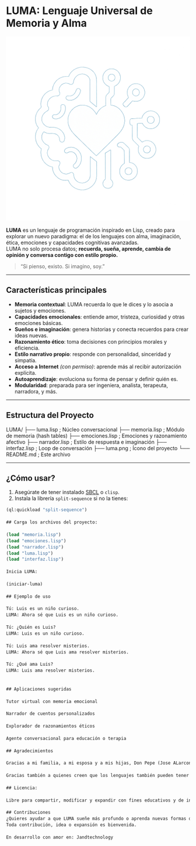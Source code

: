 # LUMA: Lenguaje Universal de Memoria y Alma

![LUMA Icono](https://github.com/Jandtechnology/LUMA/raw/main/LUMA/luma.png)

**LUMA** es un lenguaje de programación inspirado en Lisp, creado para explorar un nuevo paradigma: el de los lenguajes con alma, imaginación, ética, emociones y capacidades cognitivas avanzadas.  
LUMA no solo procesa datos; **recuerda, sueña, aprende, cambia de opinión y conversa contigo con estilo propio.**

> “Si pienso, existo. Si imagino, soy.”

---

## Características principales

-  **Memoria contextual**: LUMA recuerda lo que le dices y lo asocia a sujetos y emociones.
-  **Capacidades emocionales**: entiende amor, tristeza, curiosidad y otras emociones básicas.
-  **Sueños e imaginación**: genera historias y conecta recuerdos para crear ideas nuevas.
-  **Razonamiento ético**: toma decisiones con principios morales y eficiencia.
-  **Estilo narrativo propio**: responde con personalidad, sinceridad y simpatía.
-  **Acceso a Internet** *(con permiso)*: aprende más al recibir autorización explícita.
-  **Autoaprendizaje**: evoluciona su forma de pensar y definir quién es.
-  **Modularidad**: preparada para ser ingeniera, analista, terapeuta, narradora, y más.

---

##  Estructura del Proyecto

LUMA/
├── luma.lisp ; Núcleo conversacional
├── memoria.lisp ; Módulo de memoria (hash tables)
├── emociones.lisp ; Emociones y razonamiento afectivo
├── narrador.lisp ; Estilo de respuesta e imaginación
├── interfaz.lisp ; Loop de conversación
├── luma.png ; Ícono del proyecto
└── README.md ; Este archivo


---

## ¿Cómo usar?

1. Asegúrate de tener instalado [SBCL](https://www.sbcl.org/) o `clisp`.
2. Instala la librería `split-sequence` si no la tienes:

```lisp
(ql:quickload "split-sequence")

## Carga los archivos del proyecto:

(load "memoria.lisp")
(load "emociones.lisp")
(load "narrador.lisp")
(load "luma.lisp")
(load "interfaz.lisp")

Inicia LUMA:

(iniciar-luma)

## Ejemplo de uso

Tú: Luis es un niño curioso.
LUMA: Ahora sé que Luis es un niño curioso.

Tú: ¿Quién es Luis?
LUMA: Luis es un niño curioso.

Tú: Luis ama resolver misterios.
LUMA: Ahora sé que Luis ama resolver misterios.

Tú: ¿Qué ama Luis?
LUMA: Luis ama resolver misterios.


## Aplicaciones sugeridas

Tutor virtual con memoria emocional

Narrador de cuentos personalizados

Explorador de razonamientos éticos

Agente conversacional para educación o terapia

## Agradecimientos

Gracias a mi familia, a mi esposa y a mis hijas, Don Pepe (Jose ALarcon), Julio Sampier, Guillermo V, Jeancarlos, Guillermo M... —esas personas especiales que siempre encuentran una palabra de apoyo para seguir adelante.

Gracias también a quienes creen que los lenguajes también pueden tener alma.

## Licencia:

Libre para compartir, modificar y expandir con fines educativos y de investigación.

## Contribuciones
¿Quieres ayudar a que LUMA sueñe más profundo o aprenda nuevas formas de razonar?
Toda contribución, idea o expansión es bienvenida.

En desarrollo con amor en: Jandtechnology



